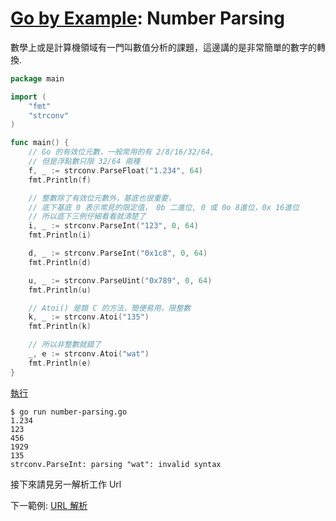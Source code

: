 # [Go by Example](../gobyexample.md): Number Parsing

數學上或是計算機領域有一門叫數值分析的課題，這邊講的是非常簡單的數字的轉換. 


``` go
package main

import (
    "fmt"
    "strconv"
)

func main() {
    // Go 的有效位元數，一般常用的有 2/8/16/32/64,
    // 但是浮點數只限 32/64 兩種
    f, _ := strconv.ParseFloat("1.234", 64)
    fmt.Println(f)

    // 整數除了有效位元數外，基底也很重要，
    // 底下基底 0 表示常見的限定值， 0b 二進位, 0 或 0o 8進位，0x 16進位
    // 所以底下三例仔細看看就清楚了
    i, _ := strconv.ParseInt("123", 0, 64)
    fmt.Println(i)

    d, _ := strconv.ParseInt("0x1c8", 0, 64)
    fmt.Println(d)

    u, _ := strconv.ParseUint("0x789", 0, 64)
    fmt.Println(u)

    // Atoi() 是類 C 的方法，簡便易用，限整數
    k, _ := strconv.Atoi("135")
    fmt.Println(k)

    // 所以非整數就錯了
    _, e := strconv.Atoi("wat")
    fmt.Println(e)
}
```
[執行](https://play.golang.org/p/OG6ZHVUlyNj)
``` shell
$ go run number-parsing.go 
1.234
123
456
1929
135
strconv.ParseInt: parsing "wat": invalid syntax
```

接下來請見另一解析工作 Url

下一範例: [URL 解析](url-parsing.md)
